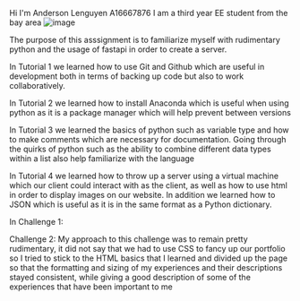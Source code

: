 Hi I'm Anderson Lenguyen A16667876
I am a third year EE student from the bay area
![image](https://user-images.githubusercontent.com/122861868/213377801-d0c61004-b7ea-473c-bfa7-beb81eea8d8b.png)


The purpose of this asssignment is to familiarize myself with rudimentary python and the usage of fastapi in order to create a server. 

In Tutorial 1 we learned how to use Git and Github which are useful in development both in terms of backing up code but also to work collaboratively.

In  Tutorial 2 we learned how to install Anaconda which is useful when using python as it is a package manager which will help prevent between versions

In Tutorial 3 we learned the basics of python such as variable type and how to make comments which are necessary for documentation. Going through the quirks of python such as the ability to combine different data types within a list also help familiarize with the language

In Tutorial 4 we learned how to throw up a server using a virtual machine which our client could interact with as the client, as well as how to use html in order to display images on our website. In addition we learned how to JSON which is useful as it is in the same format as a Python dictionary.


In Challenge 1:

Challenge 2: My approach to this challenge was to remain pretty rudimentary, it did not say that
we had to use CSS to fancy up our portfolio so I tried to stick to the HTML basics that I learned and divided up the page so that the formatting and sizing of my experiences and their descriptions stayed consistent, while giving a good description of some
of the experiences that have been important to me